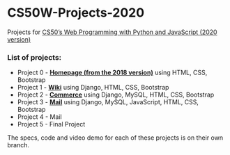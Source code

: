 # CS50W-Projects-2020
Projects for [CS50’s Web Programming with Python and JavaScript (2020 version)](https://cs50.harvard.edu/web/2020/)

### List of projects:
* Project 0 - **[Homepage (from the 2018 version)](https://docs.cs50.net/ocw/web/projects/0/project0.html)** using HTML, CSS, Bootstrap
* Project 1 - **[Wiki](https://cs50.harvard.edu/web/2020/projects/1/)** using Django, HTML, CSS, Bootstrap
* Project 2 - **[Commerce](https://cs50.harvard.edu/web/2020/projects/2/)** using Django, MySQL, HTML, CSS, Bootstrap
* Project 3 - **[Mail](https://cs50.harvard.edu/web/2020/projects/3/)** using Django, MySQL, JavaScript, HTML, CSS, Bootstrap
* Project 4 - Mail
* Project 5 - Final Project

The specs, code and video demo for each of these projects is on their own branch.
